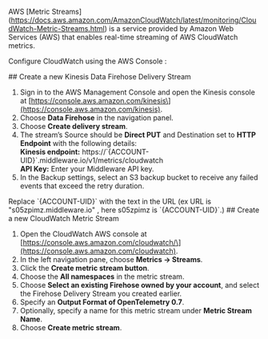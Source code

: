 AWS \[Metric Streams\](https://docs.aws.amazon.com/AmazonCloudWatch/latest/monitoring/CloudWatch-Metric-Streams.html) is a service provided by Amazon Web Services (AWS) that enables real-time streaming of AWS CloudWatch metrics.  
  
Configure CloudWatch using the AWS Console :

\## Create a new Kinesis Data Firehose Delivery Stream

1.  Sign in to the AWS Management Console and open the Kinesis console at \[https://console.aws.amazon.com/kinesis\](https://console.aws.amazon.com/kinesis).
2.  Choose **Data Firehose** in the navigation panel.
3.  Choose **Create delivery stream**.
4.  The stream’s Source should be **Direct PUT** and Destination set to **HTTP Endpoint** with the following details:  
    **Kinesis endpoint:** https://\`{ACCOUNT-UID}\`.middleware.io/v1/metrics/cloudwatch  
    **API Key:** Enter your Middleware API key.
5.  In the Backup settings, select an S3 backup bucket to receive any failed events that exceed the retry duration.

Replace \`{ACCOUNT-UID}\` with the text in the URL (ex URL is "s05zpimz.middleware.io" , here s05zpimz is \`{ACCOUNT-UID}\`.) ## Create a new CloudWatch Metric Stream

1.  Open the CloudWatch AWS console at \[https://console.aws.amazon.com/cloudwatch/\](https://console.aws.amazon.com/cloudwatch).
2.  In the left navigation pane, choose **Metrics → Streams**.
3.  Click the **Create metric stream button**.
4.  Choose the **All namespaces** in the metric stream.
5.  Choose **Select an existing Firehose owned by your account**, and select the Firehose Delivery Stream you created earlier.
6.  Specify an **Output Format of OpenTelemetry 0.7**.
7.  Optionally, specify a name for this metric stream under **Metric Stream Name**.
8.  Choose **Create metric stream**.

